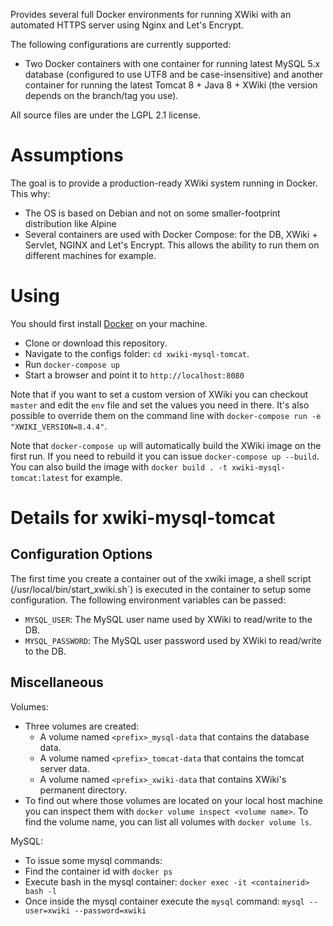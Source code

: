 Provides several full Docker environments for running XWiki with an automated HTTPS server using Nginx and Let's Encrypt.

The following configurations are currently supported:
* Two Docker containers with one container for running latest MySQL 5.x database (configured to use UTF8 and be 
case-insensitive) and another container for running the latest Tomcat 8 + Java 8 + XWiki (the version depends on the 
branch/tag you use).

All source files are under the LGPL 2.1 license.

# Assumptions

The goal is to provide a production-ready XWiki system running in Docker. This why:
* The OS is based on Debian and not on some smaller-footprint distribution like Alpine
* Several containers are used with Docker Compose: for the DB, XWiki + Servlet, NGINX and Let's Encrypt. This 
  allows the ability to run them on different machines for example. 

# Using

You should first install [Docker](https://www.docker.com/) on your machine.

* Clone or download this repository.
* Navigate to the configs folder: `cd xwiki-mysql-tomcat`.
* Run `docker-compose up` 
* Start a browser and point it to `http://localhost:8080`

Note that if you want to set a custom version of XWiki you can checkout `master` and edit the `env` file and set the 
values you need in there. It's also possible to override them on the command line with 
`docker-compose run -e "XWIKI_VERSION=8.4.4"`.

Note that `docker-compose up` will automatically build the XWiki image on the first run. If you need to rebuild it 
you can issue `docker-compose up --build`. You can also build the image with
`docker build . -t xwiki-mysql-tomcat:latest` for example.

# Details for xwiki-mysql-tomcat

## Configuration Options

The first time you create a container out of the xwiki image, a shell script (/usr/local/bin/start_xwiki.sh`) is 
executed in the container to setup some configuration. The following environment variables can be passed:

* `MYSQL_USER`: The MySQL user name used by XWiki to read/write to the DB.
* `MYSQL_PASSWORD`: The MySQL user password used by XWiki to read/write to the DB.

## Miscellaneous

Volumes:
* Three volumes are created:
  * A volume named `<prefix>_mysql-data` that contains the database data.
  * A volume named `<prefix>_tomcat-data` that contains the tomcat server data.
  * A volume named `<prefix>_xwiki-data` that contains XWiki's permanent directory.
* To find out where those volumes are located on your local host machine you can inspect them with `docker volume inspect <volume name>`. To find the volume name, you can list all volumes with `docker volume ls`. 

MySQL:
* To issue some mysql commands:
 * Find the container id with `docker ps` 
 * Execute bash in the mysql container: `docker exec -it <containerid> bash -l`
 * Once inside the mysql container execute the `mysql` command: `mysql --user=xwiki --password=xwiki`
